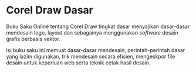 Corel Draw Dasar
=======

Buku Saku Online tentang Corel Draw tingkat dasar menyajikan dasar-dasar mendesain logo, layout dan sebagainya menggunakan *software* desain grafis berbasis vektor. 

Isi buku saku ini memuat dasar-dasar mendesain, perintah-perintah dasar yang lazim digunakan, trik mendesain secara efisien, mengeskpor file desain untuk keperluan web serta teknik cetak hasil desain. 

